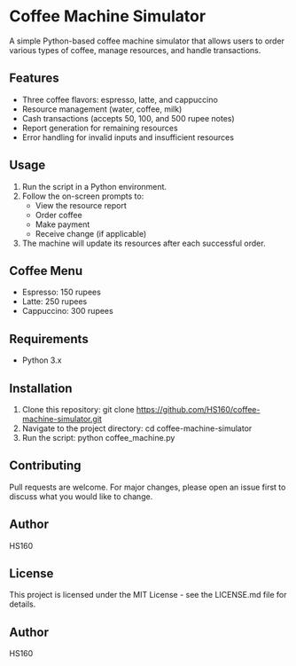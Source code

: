 # Coffee Machine Simulator

A simple Python-based coffee machine simulator that allows users to order various types of coffee, manage resources, and handle transactions.

## Features

- Three coffee flavors: espresso, latte, and cappuccino
- Resource management (water, coffee, milk)
- Cash transactions (accepts 50, 100, and 500 rupee notes)
- Report generation for remaining resources
- Error handling for invalid inputs and insufficient resources

## Usage

1. Run the script in a Python environment.
2. Follow the on-screen prompts to:
   - View the resource report
   - Order coffee
   - Make payment
   - Receive change (if applicable)
3. The machine will update its resources after each successful order.

## Coffee Menu

- Espresso: 150 rupees
- Latte: 250 rupees
- Cappuccino: 300 rupees

## Requirements

- Python 3.x

## Installation

1. Clone this repository:
   git clone https://github.com/HS160/coffee-machine-simulator.git
2. Navigate to the project directory:
   cd coffee-machine-simulator
3. Run the script:
   python coffee_machine.py

## Contributing

Pull requests are welcome. For major changes, please open an issue first to discuss what you would like to change.

## Author

HS160

## License

This project is licensed under the MIT License - see the LICENSE.md file for details.

## Author

HS160
